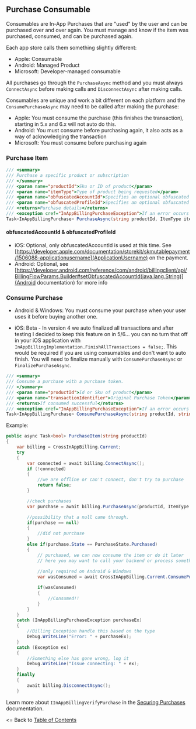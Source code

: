 ## Purchase Consumable

Consumables are In-App Purchases that are "used" by the user and can be purchased over and over again. You must manage and know if the item was purchased, consumed, and can be purchased again.

Each app store calls them something slightly different:
* Apple: Consumable
* Android: Managed Product
* Microsoft: Developer-managed consumable

All purchases go through the `PurchaseAsync` method and you must always `ConnectAsync` before making calls and `DisconnectAsync` after making calls. 

Consumables are unique and work a bit different on each platform and the `ConsumePurchaseAsync` may need to be called after making the purchase:
* Apple: You must consume the purchase (this finishes the transaction), starting in 5.x and 6.x will not auto do this.
* Android: You must consume before purchasing again, it also acts as a way of acknowledging the transaction
* Microsoft: You must consume before purchasing again

### Purchase Item
```csharp
/// <summary>
/// Purchase a specific product or subscription
/// </summary>
/// <param name="productId">Sku or ID of product</param>
/// <param name="itemType">Type of product being requested</param>
/// <param name="obfuscatedAccountId">Specifies an optional obfuscated string that is uniquely associated with the user's account in your app.</param>
/// <param name="obfuscatedProfileId">Specifies an optional obfuscated string that is uniquely associated with the user's profile in your app.</param>
/// <returns>Purchase details</returns>
/// <exception cref="InAppBillingPurchaseException">If an error occurs during processing</exception>
Task<InAppBillingPurchase> PurchaseAsync(string productId, ItemType itemType, string obfuscatedAccountId = null, string obfuscatedProfileId = null);
```

#### obfuscatedAccountId & obfuscatedProfileId
* iOS: Optional, only obfuscatedAccountId is used at this time. See [https://developer.apple.com/documentation/storekit/skmutablepayment/1506088-applicationusername](ApplicationUsername) on the payment.
* Android: Optional, see [https://developer.android.com/reference/com/android/billingclient/api/BillingFlowParams.Builder#setObfuscatedAccountId(java.lang.String)](Android documentation) for more info

### Consume Purchase
* Android & Windows: You must consume your purchase when your user uses it before buying another one.

* iOS: Beta - In version 4 we auto finalized all transactions and after testing I decided to keep this feature on in 5/6... you can no turn that off in your iOS application with `InAppBillingImplementation.FinishAllTransactions = false;`. This would be required if you are using consumables and don't want to auto finish. You will need to finalize manually with `ConsumePurchaseAsync` or `FinalizePurchaseAsync`.


```csharp
/// <summary>
/// Consume a purchase with a purchase token.
/// </summary>
/// <param name="productId">Id or Sku of product</param>
/// <param name="transactionIdentifier">Original Purchase Token</param>
/// <returns>If consumed successful</returns>
/// <exception cref="InAppBillingPurchaseException">If an error occurs during processing</exception>
Task<InAppBillingPurchase> ConsumePurchaseAsync(string productId, string transactionIdentifier);
```


Example:
```csharp
public async Task<bool> PurchaseItem(string productId)
{
    var billing = CrossInAppBilling.Current;
    try
    {
        var connected = await billing.ConnectAsync();
        if (!connected)
        {
            //we are offline or can't connect, don't try to purchase
            return false;
        }

        //check purchases
        var purchase = await billing.PurchaseAsync(productId, ItemType.InAppPurchaseConsumable);

        //possibility that a null came through.
        if(purchase == null)
        {
            //did not purchase
        }
        else if(purchase.State == PurchaseState.Purchased)
        {
            // purchased, we can now consume the item or do it later
            // here you may want to call your backend or process something in your app.
                        
            //only required on Android & Windows    
            var wasConsumed = await CrossInAppBilling.Current.ConsumePurchaseAsync(purchase.ProductId, purchase.TransactionIdentifier);

            if(wasConsumed)
            {
                //Consumed!!
            }
        }
    }
    catch (InAppBillingPurchaseException purchaseEx)
    {
        //Billing Exception handle this based on the type
        Debug.WriteLine("Error: " + purchaseEx);
    }
    catch (Exception ex)
    {
        //Something else has gone wrong, log it
        Debug.WriteLine("Issue connecting: " + ex);
    }
    finally
    {
        await billing.DisconnectAsync();
    }
```

Learn more about `IInAppBillingVerifyPurchase` in the [Securing Purchases](SecuringPurchases.md) documentation.


<= Back to [Table of Contents](README.md)
